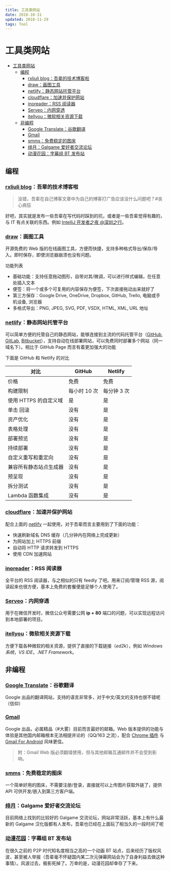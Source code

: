 ```yaml
---
title: 工具类网站
date: 2018-10-31
updated: 2018-11-29
tags: Tool
---
```


# 工具类网站

<!-- TOC -->

- [工具类网站](#工具类网站)
  - [编程](#编程)
    - [rxliuli blog：吾辈的技术博客啦](#rxliuli-blog吾辈的技术博客啦)
    - [draw：画图工具](#draw画图工具)
    - [netlify：静态网站托管平台](#netlify静态网站托管平台)
    - [cloudflare：加速并保护网站](#cloudflare加速并保护网站)
    - [inoreader：RSS 阅读器](#inoreaderrss-阅读器)
    - [Serveo：内网穿透](#serveo内网穿透)
    - [itellyou：微软相关资源下载](#itellyou微软相关资源下载)
  - [非编程](#非编程)
    - [Google Translate：谷歌翻译](#google-translate谷歌翻译)
    - [Gmail](#gmail)
    - [smms：免费稳定的图床](#smms免费稳定的图床)
    - [绯月：Galgame 爱好者交流论坛](#绯月galgame-爱好者交流论坛)
    - [动漫花园：字幕组 BT 发布站](#动漫花园字幕组-bt-发布站)

<!-- /TOC -->

## 编程

### [rxliuli blog](https://blog.rxliuli.com/)：吾辈的技术博客啦

> 没错，吾辈在自己博客文章中为自己的博客打广告应该没什么问题吧？#丧心病狂

好吧，其实就是发布一些吾辈在写代码时踩到的坑，或者是一些吾辈觉得有趣的，与 IT 有点关联的东西。例如 [IntelliJ 开发者之夜 @深圳之行](https://blog.rxliuli.com/2018/11/13/tool/idea/intellij-%E5%BC%80%E5%8F%91%E8%80%85%E4%B9%8B%E5%A4%9C-%E6%B7%B1%E5%9C%B3%E4%B9%8B%E8%A1%8C/)。

### [draw](https://www.draw.io/)：画图工具

开源免费的 Web 版的在线画图工具，方便而快捷，支持多种格式导出/保存/导入。即时保存，即使浏览器崩溃也没有问题。

功能列表

- 基础功能：支持任意拖动图形，自带对其/微调，可以进行样式编辑，在任意处插入文本
- 便签：将一个或多个可复用的内容保存为便签，下次直接拖动出来就好了
- 第三方保存：Google Drive, OneDrive, Dropbox, GitHub, Trello, 电脑或手机设备, 浏览器
- 多格式导出：PNG, JPEG, SVG, PDF, VSDX, HTML, XML, URL 地址

### [netlify](https://www.netlify.com/)：静态网站托管平台

可以简单方便的托管自己的静态网站，能够连接到主流的代码托管平台（[GitHub](https://github.com), [GitLab](https://gitlab.com), [Bitbucket](https://bitbucket.org)），支持自动在线部署网站，可以免费同时部署多个网站（同一域名下）。相比于 GitHub Page 而言有着更加强大的功能

下面是 GitHub 和 Netlify 的对比

| 对比                   | GitHub       | Netlify     |
| ---------------------- | ------------ | ----------- |
| 价格                   | 免费         | 免费        |
| 构建限制               | 每小时 10 次 | 每分钟 3 次 |
| 使用 HTTPS 的自定义域  | 是           | 是          |
| 单击 回滚              | 没有         | 是          |
| 资产优化               | 没有         | 是          |
| 表格处理               | 没有         | 是          |
| 部署预览               | 没有         | 是          |
| 持续部署               | 没有         | 是          |
| 自定义重写和重定向     | 没有         | 是          |
| 兼容所有静态站点生成器 | 没有         | 是          |
| 预呈现                 | 没有         | 是          |
| 拆分测试               | 没有         | 是          |
| Lambda 函数集成        | 没有         | 是          |

### [cloudflare](https://www.cloudflare.com)：加速并保护网站

配合上面的 [netlify](#netlifyhttpswwwnetlifycom静态网站托管平台) 一起使用，对于吾辈而言主要用到了下面的功能：

- 快速刷新域名 DNS 缓存（几分钟内在网络上完成更新）
- 为网站加上 HTTPS 前缀
- 自动将 HTTP 请求转发到 HTTPS
- 使用 CDN 加速网站

### [inoreader](https://www.inoreader.com/)：RSS 阅读器

全平台的 RSS 阅读器，与之相似的只有 feedly 了吧。用来订阅/管理 RSS 源，阅读起来也很方便，基本上免费的套餐便是足够个人使用了。

### [Serveo](https://serveo.net)：内网穿透

用于在微信开发时，微信公众号需要公网 **ip + 80** 端口的问题，可以实现远程访问到本地部署的项目。

### [itellyou](https://msdn.itellyou.cn)：微软相关资源下载

方便下载各种微软的相关资源，提供了直接的下载链接（_ed2k_），例如 _Windows 系统_，_VS IDE_，_.NET Framework_。

## 非编程

### [Google Translate](https://translate.google.com)：谷歌翻译

Google 出品的翻译网站，支持的语言非常多，对于中文/英文的支持也很不错呢（信仰）

### [Gmail](https://mail.google.com)

Google 出品，必属精品（#大雾）目前而言最好的邮箱。Web 版本提供的功能与体验是其他国内邮箱根本无法相提并论的（QQ/163 之流），配合 [Chrome 插件](https://jasonsavard.com/zh-CN/Checker-Plus-for-Gmail) 与 [Gmail For Android](https://play.google.com/store/apps/details?id=com.google.android.gm&hl=zh_CN) 风味更佳。

> 附：Gmail Web 版必须翻墙使用，但与其他邮箱互通邮件并不会受到影响。

### [smms](https://sm.ms)：免费稳定的图床

一个简单好用的图床，不需要注册/登录，直接就可以上传图片获取外链了，提供 API 可供开发/嵌入到第三方客户端。

### [绯月](https://bbs.kfgal.com/)：Galgame 爱好者交流论坛

目前网络上找到的比较好的 Galgame 交流论坛，网站非常活跃，基本上有什么最新的 Galgame 汉化版都有人发布，吾辈也已经在上面玩了相当久的一段时间了呢

### [动漫花园](https://share.dmhy.org/)：字幕组 BT 发布站

在很久之前的 P2P 时代知名度相当之高的一个动画 BT 站点，后来经历了版权风波，甚至被人举报（吾辈毫不怀疑国内某二次元弹幕网站会为了自身利益去做这种事情）。风波过去，极影死掉了。万幸的是，动漫花园却幸存了下来。
